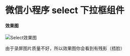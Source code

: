 # 微信小程序 select 下拉框组件

#### 效果图

![Select效果图](https://github.com/imxiaoer/WeChatMiniSelect/blob/master/static/MiniSelect.gif)

由于录屏图片质量不好，所以效果图你会看到有残影（捂脸）